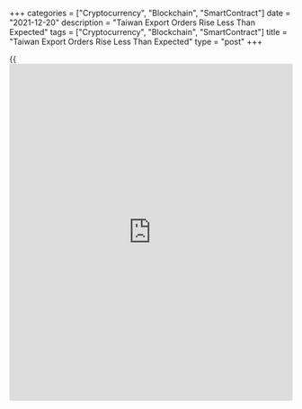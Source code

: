 +++
categories = ["Cryptocurrency", "Blockchain", "SmartContract"]
date = "2021-12-20"
description = "Taiwan Export Orders Rise Less Than Expected"
tags = ["Cryptocurrency", "Blockchain", "SmartContract"]
title = "Taiwan Export Orders Rise Less Than Expected"
type = "post"
+++

{{<iframe id="large-banner" src="https://www.bounty.group/#slide=23.0" width="100%" height="600" scrolling="no" style="border: 0px solid rgb(216, 221, 230); border-radius: 3px;">}}

Taiwan's export orders increased less than expected in November, data
from the Ministry of Economic Affairs showed on Monday.

Export orders rose 13.4 percent year-on-year in November. Economists had
expected a 22.8 percent growth.

Orders for mineral products accelerated 116.6 percent annually in
November and those of chemicals gained 41.1 percent. Bookings for basic
metals and articles thereof; rubber and articles thereof, and transport
equipment increased by 22.6 percent and 18.0 percent, respectively.

Bookings for basic metals and articles thereof increased 32.6 and those
of textile products grew 16.6 percent.

Demand for machinery grew 17.8 percent and those of electronic products
rose 17.9 percent. Orders for information and communication products,
and electrical machinery increased by 1.7 percent and 11.6 percent,
respectively.

On a monthly basis, export orders grew 10.8 percent in November.

For comments and feedback [contact](https://www.playgroundfx.com/contact/): editorial@rtt[news](https://www.letsplayfx.com/blog/forex-news-website/).com

[Economic News][1]

 **What parts of the world are seeing the best (and worst) economic
performances lately? Click[here][2] to check out our [Econ Scorecard][2]
and find out! See up-to-the-moment [ranking](https://www.playgroundfx.com/blog/crypto-exchange-ranking/)s for the best and worst
performers in [GDP][3], [unemployment rate][4], [inflation][5] and much
more.**

   1. www.rtt[news](https://www.letsplayfx.com/blog/forex-news-website/).com/Content/EconomicNews.aspx
   2. www.rtt[news](https://www.letsplayfx.com/blog/forex-news-website/).com/economic-scorecard/world-rank/industrial-production/highest-performance.aspx
   3. www.rtt[news](https://www.letsplayfx.com/blog/forex-news-website/).com/economic-scorecard/world-rank/GDP/highest-performance.aspx
   4. www.rtt[news](https://www.letsplayfx.com/blog/forex-news-website/).com/economic-scorecard/world-rank/unemployment-rate/lowest-performance.aspx
   5. www.rtt[news](https://www.letsplayfx.com/blog/forex-news-website/).com/economic-scorecard/world-rank/CPI/highest-performance.aspx